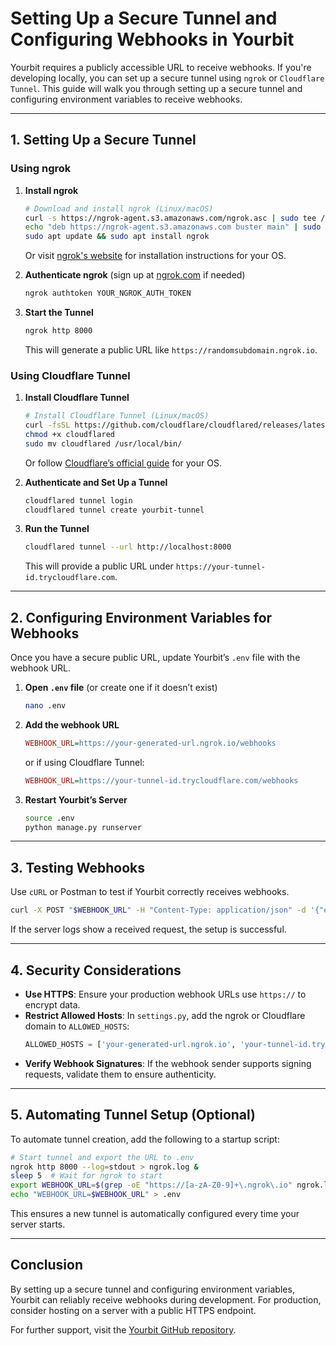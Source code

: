# Setting Up a Secure Tunnel and Configuring Webhooks in Yourbit

Yourbit requires a publicly accessible URL to receive webhooks. If you're developing locally, you can set up a secure tunnel using `ngrok` or `Cloudflare Tunnel`. This guide will walk you through setting up a secure tunnel and configuring environment variables to receive webhooks.

---

## 1. Setting Up a Secure Tunnel

### Using ngrok

1. **Install ngrok**
   ```sh
   # Download and install ngrok (Linux/macOS)
   curl -s https://ngrok-agent.s3.amazonaws.com/ngrok.asc | sudo tee /etc/apt/trusted.gpg.d/ngrok.asc >/dev/null
   echo "deb https://ngrok-agent.s3.amazonaws.com buster main" | sudo tee /etc/apt/sources.list.d/ngrok.list
   sudo apt update && sudo apt install ngrok
   ```
   Or visit [ngrok's website](https://ngrok.com/download) for installation instructions for your OS.

2. **Authenticate ngrok** (sign up at [ngrok.com](https://ngrok.com) if needed)
   ```sh
   ngrok authtoken YOUR_NGROK_AUTH_TOKEN
   ```

3. **Start the Tunnel**
   ```sh
   ngrok http 8000
   ```
   This will generate a public URL like `https://randomsubdomain.ngrok.io`.

### Using Cloudflare Tunnel

1. **Install Cloudflare Tunnel**
   ```sh
   # Install Cloudflare Tunnel (Linux/macOS)
   curl -fsSL https://github.com/cloudflare/cloudflared/releases/latest/download/cloudflared-linux-amd64 -o cloudflared
   chmod +x cloudflared
   sudo mv cloudflared /usr/local/bin/
   ```
   Or follow [Cloudflare’s official guide](https://developers.cloudflare.com/cloudflare-one/connections/connect-apps/install-and-setup/tunnel-guide/) for your OS.

2. **Authenticate and Set Up a Tunnel**
   ```sh
   cloudflared tunnel login
   cloudflared tunnel create yourbit-tunnel
   ```

3. **Run the Tunnel**
   ```sh
   cloudflared tunnel --url http://localhost:8000
   ```
   This will provide a public URL under `https://your-tunnel-id.trycloudflare.com`.

---

## 2. Configuring Environment Variables for Webhooks

Once you have a secure public URL, update Yourbit’s `.env` file with the webhook URL.

1. **Open `.env` file** (or create one if it doesn’t exist)
   ```sh
   nano .env
   ```

2. **Add the webhook URL**
   ```ini
   WEBHOOK_URL=https://your-generated-url.ngrok.io/webhooks
   ```
   or if using Cloudflare Tunnel:
   ```ini
   WEBHOOK_URL=https://your-tunnel-id.trycloudflare.com/webhooks
   ```

3. **Restart Yourbit’s Server**
   ```sh
   source .env
   python manage.py runserver
   ```

---

## 3. Testing Webhooks

Use `cURL` or Postman to test if Yourbit correctly receives webhooks.

```sh
curl -X POST "$WEBHOOK_URL" -H "Content-Type: application/json" -d '{"event": "test"}'
```

If the server logs show a received request, the setup is successful.

---

## 4. Security Considerations

- **Use HTTPS**: Ensure your production webhook URLs use `https://` to encrypt data.
- **Restrict Allowed Hosts**: In `settings.py`, add the ngrok or Cloudflare domain to `ALLOWED_HOSTS`:
  ```python
  ALLOWED_HOSTS = ['your-generated-url.ngrok.io', 'your-tunnel-id.trycloudflare.com']
  ```
- **Verify Webhook Signatures**: If the webhook sender supports signing requests, validate them to ensure authenticity.

---

## 5. Automating Tunnel Setup (Optional)

To automate tunnel creation, add the following to a startup script:

```sh
# Start tunnel and export the URL to .env
ngrok http 8000 --log=stdout > ngrok.log &
sleep 5  # Wait for ngrok to start
export WEBHOOK_URL=$(grep -oE "https://[a-zA-Z0-9]+\.ngrok\.io" ngrok.log)
echo "WEBHOOK_URL=$WEBHOOK_URL" > .env
```

This ensures a new tunnel is automatically configured every time your server starts.

---

## Conclusion
By setting up a secure tunnel and configuring environment variables, Yourbit can reliably receive webhooks during development. For production, consider hosting on a server with a public HTTPS endpoint.

For further support, visit the [Yourbit GitHub repository](https://github.com/Yourbit-LLC/yourbit).
